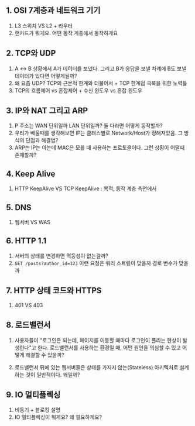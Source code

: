 ## 1. OSI 7계층과 네트워크 기기

1. L3 스위치 VS L2 + 라우터
2. 랜카드가 뭐게요. 어떤 동작 계층에서 동작하게요

## 2. TCP와 UDP

1. A ↔ B 상황에서 A가 데이터를 보냈다. 그리고 B가 응답을 보낼 차례에 B도 보낼 데이터가 있다면 어떻게될까?
2. 왜 요즘 UDP? TCP의 근본적 한계와 더불어서 + TCP 한계점 극복을 위한 노력들
3. TCP의 흐름제어 vs 혼잡제어 + 수신 윈도우 vs 혼잡 윈도우

## 3. IP와 NAT 그리고 ARP

1. P 주소는 WAN 단위일까 LAN 단위일까? 둘 다라면 어떻게 동작할까?
2. 우리가 배울때를 생각해보면 IP는 클래스별로 Network/Host가 정해져있음. 그 방식의 단점과 해결법?
3. ARP는 IP는 아는데 MAC은 모를 때 사용하는 프로토콜이다. 그런 상황이 어떨때 존재할까?

## 4. Keep Alive

1. HTTP KeepAlive VS TCP KeepAlive : 목적, 동작 계층 측면에서

## 5. DNS

1. 웹서버 VS WAS

## 6. HTTP 1.1

1. 서버의 상태를 변경하면 멱등성이 없는걸까?
2. `GET /posts?author_id=123` 이런 요청은 쿼리 스트링이 맞을까 경로 변수가 맞을까

## 7. HTTP 상태 코드와 HTTPS

1. 401 VS 403

## 8. 로드밸런서

1. 사용자들이 "로그인은 되는데, 페이지를 이동할 때마다 로그인이 풀리는 현상이 발생한다"고 한다. 로드밸런서를 사용하는 환경일 때, 어떤 원인을 의심할 수 있고 어떻게 해결할 수 있을까?

2. 로드밸런서 뒤에 있는 웹서버들은 상태를 가지지 않는(Stateless) 아키텍처로 설계하는 것이 일반적이다. 왜일까?

## 9. IO 멀티플렉싱

1. 비동기 + 블로킹 설명
2. IO 멀티플렉싱이 뭐게요? 왜 필요하게요?
